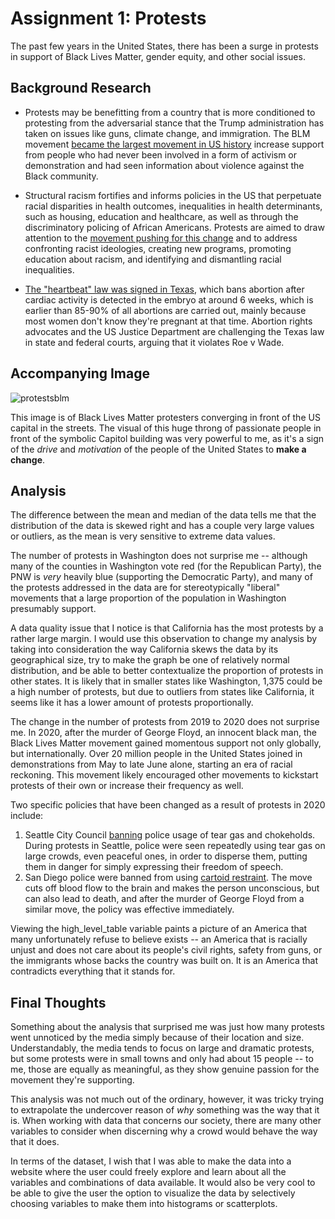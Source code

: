 # Assignment 1: Protests
The past few years in the United States, there has been a surge in protests in support of Black Lives Matter, gender equity, and other social issues. 
## Background Research 
- Protests may be benefitting from a country that is more conditioned to protesting from the adversarial stance that the Trump administration has taken on issues like guns, climate change, and immigration. The BLM movement [became the largest movement in US history](https://www.nytimes.com/interactive/2020/07/03/us/george-floyd-protests-crowd-size.html) increase support from people who had never been involved in a form of activism or demonstration and had seen information about violence against the Black community.

- Structural racism fortifies and informs policies in the US that perpetuate racial disparities in health outcomes, inequalities in health determinants, such as housing, education and healthcare, as well as through the discriminatory policing of African Americans. Protests are aimed to draw attention to the [movement pushing for this change]( https://www.brookings.edu/blog/how-we-rise/2021/06/09/pandemics-and-protests-america-has-experienced-racism-like-this-before/) and to address confronting racist ideologies, creating new programs, promoting education about racism, and identifying and dismantling racial inequalities.
  
- [The "heartbeat" law was signed in Texas](https://www.aljazeera.com/news/2021/10/2/women-march-across-us-in-support-of-abortion-rights), which bans abortion after cardiac activity is detected in the embryo at around 6 weeks, which is earlier than 85-90% of all abortions are carried out, mainly because most women don't know they're pregnant at that time. Abortion rights advocates and the US Justice Department are challenging the Texas law in state and federal courts, arguing that it violates Roe v Wade.


## Accompanying Image 
![protestsblm](https://user-images.githubusercontent.com/91994601/140016051-a7018f48-7d01-4bb1-887e-9749c4dda495.jpg)

This image is of Black Lives Matter protesters converging in front of the US capital in the streets. The visual of this huge throng of passionate people in front of the symbolic Capitol building was very powerful to me, as it's a sign of the _drive_ and _motivation_ of the people of the United States to **make a change**.


## Analysis
 
The difference between the mean and median of the data tells me that the distribution of the data is skewed right and has a couple very large values or outliers, as the mean is very sensitive to extreme data values.

The number of protests in Washington does not surprise me -- although many of the counties in Washington vote red (for the Republican Party), the PNW is *very* heavily blue (supporting the Democratic Party), and many of the protests addressed in the data are for stereotypically "liberal" movements that a large proportion of the population in Washington presumably support.

A data quality issue that I notice is that California has the most protests by a rather large margin. I would use this observation to change my analysis by taking into consideration the way California skews the data by its geographical size, try to make the graph be one of relatively normal distribution, and be able to better contextualize the proportion of protests in other states. It is likely that in smaller states like Washington, 1,375 could be a high number of protests, but due to outliers from states like California, it seems like it has a lower amount of protests proportionally.

The change in the number of protests from 2019 to 2020 does not surprise me. In 2020, after the murder of George Floyd, an innocent black man, the Black Lives Matter movement gained momentous support not only globally, but internationally. Over 20 million people in the United States joined in demonstrations from May to late June alone, starting an era of racial reckoning. This movement likely encouraged other movements to kickstart protests of their own or increase their frequency as well.

Two specific policies that have been changed as a result of protests in 2020 include:
1. Seattle City Council [banning](https://www.seattletimes.com/seattle-news/politics/seattle-city-council-bans-police-use-of-tear-gas-and-chokeholds-as-protests-for-black-lives-continue/#:~:text=Seattle%20City%20Council%20bans%20police%20use%20of%20tear%20gas%20and,protests%20for%20Black%20lives%20continue&text=At%20City%20Hall%2C%20the%20City,badge%20numbers%20with%20mourning%20bands.) police usage of tear gas and chokeholds. During protests in Seattle, police were seen repeatedly using tear gas on large crowds, even peaceful ones, in order to disperse them, putting them in danger for simply expressing their freedom of speech.
2. San Diego police were banned from using [cartoid restraint](https://www.latimes.com/california/story/2020-06-01/san-diego-police-end-use-carotid-restraint-effective-immediately). The move cuts off blood flow to the brain and makes the person unconscious, but can also lead to death, and after the murder of George Floyd from a similar move, the policy was effective immediately.

Viewing the high_level_table variable paints a picture of an America that many unfortunately refuse to believe exists -- an America that is racially unjust and does not care about its people's civil rights, safety from guns, or the immigrants whose backs the country was built on. It is an America that contradicts everything that it stands for.


## Final Thoughts
Something about the analysis that surprised me was just how many protests went unnoticed by the media simply because of their location and size. Understandably, the media tends to focus on large and dramatic protests, but some protests were in small towns and only had about 15 people -- to me, those are equally as meaningful, as they show genuine passion for the movement they're supporting.

This analysis was not much out of the ordinary, however, it was tricky trying to extrapolate the undercover reason of _why_ something was the way that it is. When working with data that concerns our society, there are many other variables to consider when discerning why a crowd would behave the way that it does.

In terms of the dataset, I wish that I was able to make the data into a website where the user could freely explore and learn about all the variables and combinations of data available. It would also be very cool to be able to give the user the option to visualize the data by selectively choosing variables to make them into histograms or scatterplots.
